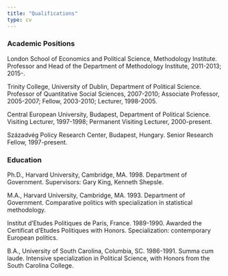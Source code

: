 ```yaml
---
title: "Qualifications"
type: cv
---
```


### Academic Positions

London School of Economics and Political Science, Methodology Institute. Professor and Head of the Department of Methodology Institute, 2011-2013; 2015-.

Trinity College, University of Dublin, Department of Political Science. Professor of Quantitative Social Sciences, 2007-2010; Associate Professor, 2005-2007; Fellow, 2003-2010; Lecturer, 1998-2005.

Central European University, Budapest, Department of Political Science. Visiting Lecturer, 1997-1998; Permanent Visiting Lecturer, 2000-present.

Századvég Policy Research Center, Budapest, Hungary. Senior Research Fellow, 1997-present.

### Education

Ph.D., Harvard University, Cambridge, MA. 1998\. Department of Government. Supervisors: Gary King, Kenneth Shepsle.

M.A., Harvard University, Cambridge, MA. 1993\. Department of Government. Comparative politics with specialization in statistical methodology.

Institut d’Etudes Politiques de Paris, France. 1989-1990\. Awarded the Certificat d’Etudes Politiques with Honors. Specialization: contemporary European politics.

B.A., University of South Carolina, Columbia, SC. 1986-1991\. Summa cum laude. Intensive specialization in Political Science, with Honors from the South Carolina College.
